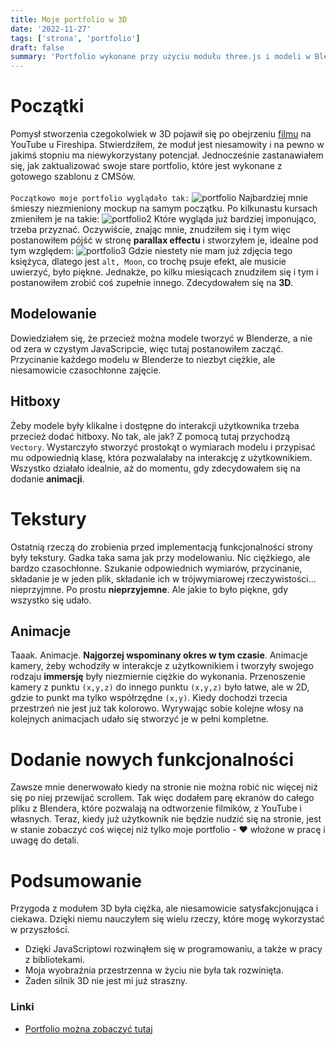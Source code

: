 ```yaml
---
title: Moje portfolio w 3D
date: '2022-11-27'
tags: ['strona', 'portfolio']
draft: false
summary: 'Portfolio wykonane przy użyciu modułu three.js i modeli w Blenderze'
---
```


# Początki

Pomysł stworzenia czegokolwiek w 3D pojawił się po obejrzeniu [filmu](https://www.youtube.com/watch?v=Q7AOvWpIVHU) na YouTube u Fireshipa. Stwierdziłem, że moduł jest niesamowity i na pewno w jakimś stopniu ma niewykorzystany potencjał. Jednocześnie zastanawiałem się, jak zaktualizować swoje stare portfolio, które jest wykonane z gotowego szablonu z CMSów.\
\
`Początkowo moje portfolio wyglądało tak:`
![portfolio](http://radzionkow.net/test/blog/images/portfolio3d/stare-portfolio.png)
Najbardziej mnie śmieszy niezmieniony mockup na samym początku. Po kilkunastu kursach zmieniłem je na takie:
![portfolio2](http://radzionkow.net/test/blog/images/portfolio3d/portfolio2.png)
Które wygląda już bardziej imponująco, trzeba przyznać. Oczywiście, znając mnie, znudziłem się i tym więc postanowiłem pójść w stronę **parallax effectu** i stworzyłem je, idealne pod tym względem:
![portfolio3](http://radzionkow.net/test/blog/images/portfolio3d/portfolio3.png)
Gdzie niestety nie mam już zdjęcia tego księżyca, dlatego jest `alt, Moon`, co trochę psuje efekt, ale musicie uwierzyć, było piękne. Jednakże, po kilku miesiącach znudziłem się i tym i postanowiłem zrobić coś zupełnie innego. Zdecydowałem się na **3D**.

## Modelowanie

Dowiedziałem się, że przecież można modele tworzyć w Blenderze, a nie od zera w czystym JavaScripcie, więc tutaj postanowiłem zacząć. Przycinanie każdego modelu w Blenderze to niezbyt ciężkie, ale niesamowicie czasochłonne zajęcie.

## Hitboxy

Żeby modele były klikalne i dostępne do interakcji użytkownika trzeba przecież dodać hitboxy. No tak, ale jak? Z pomocą tutaj przychodzą `Vectory`. Wystarczyło stworzyć prostokąt o wymiarach modelu i przypisać mu odpowiednią klasę, która pozwalałaby na interakcję z użytkownikiem. Wszystko działało idealnie, aż do momentu, gdy zdecydowałem się na dodanie **animacji**. 

# Tekstury
Ostatnią rzeczą do zrobienia przed implementacją funkcjonalności strony były tekstury. Gadka taka sama jak przy modelowaniu. Nic ciężkiego, ale bardzo czasochłonne. Szukanie odpowiednich wymiarów, przycinanie, składanie je w jeden plik, składanie ich w trójwymiarowej rzeczywistości... nieprzyjmne. Po prostu **nieprzyjemne**. Ale jakie to było piękne, gdy wszystko się udało.

## Animacje

Taaak. Animacje. **Najgorzej wspominany okres w tym czasie**. Animacje kamery, żeby wchodziły w interakcje z użytkownikiem i tworzyły swojego rodzaju **immersję** były niezmiernie ciężkie do wykonania. Przenoszenie kamery z punktu `(x,y,z)` do innego punktu `(x,y,z)` było łatwe, ale w 2D, gdzie to punkt ma tylko współrzędne `(x,y)`. Kiedy dochodzi trzecia przestrzeń nie jest już tak kolorowo. Wyrywając sobie kolejne włosy na kolejnych animacjach udało się stworzyć je w pełni kompletne.

# Dodanie nowych funkcjonalności
Zawsze mnie denerwowało kiedy na stronie nie można robić nic więcej niż się po niej przewijać scrollem.
Tak więc dodałem parę ekranów do całego pliku z Blendera, które pozwalają na odtworzenie filmików, z YouTube i własnych. Teraz, kiedy już użytkownik nie będzie nudzić się na stronie, jest w stanie zobaczyć coś więcej niż tylko moje portfolio - ❤️ włożone w pracę i uwagę do detali.

# Podsumowanie
Przygoda z modułem 3D była ciężka, ale niesamowicie satysfakcjonująca i ciekawa. Dzięki niemu nauczyłem się wielu rzeczy, które mogę wykorzystać w przyszłości. 
* Dzięki JavaScriptowi rozwinąłem się w programowaniu, a także w pracy z bibliotekami.
* Moja wyobraźnia przestrzenna w życiu nie była tak rozwinięta.
* Żaden silnik 3D nie jest mi już straszny.

### Linki 
* [Portfolio można zobaczyć tutaj](https://radzionkow.net)